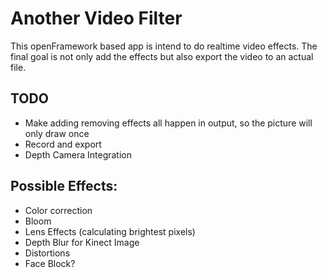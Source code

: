 # Another Video Filter
This openFramework based app is intend to do realtime video effects. The final goal is not only add the effects but also export the video to an actual file.

## TODO
- Make adding removing effects all happen in output, so the picture will only draw once
- Record and export
- Depth Camera Integration

## Possible Effects:
- Color correction 
- Bloom
- Lens Effects (calculating brightest pixels)
- Depth Blur for Kinect Image
- Distortions
- Face Block?


